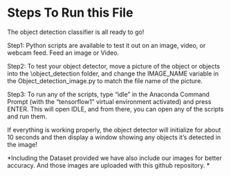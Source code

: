 # Steps To Run this File

The object detection classifier is all ready to go!

Step1: 
Python scripts are available to test it out on an image, video, or webcam feed.
Feed an image or Video.

Step2:
To test your object detector, move a picture of the object or objects into the \object_detection folder, and change the IMAGE_NAME variable in the Object_detection_image.py to match the file name of the picture.

Step3:
To run any of the scripts, type “idle” in the Anaconda Command Prompt (with the “tensorflow1” virtual environment activated) and press ENTER. This will open IDLE, and from there, you can open any of the scripts and run them.

If everything is working properly, the object detector will initialize for about 10 seconds and then display a window showing any objects it’s detected in the image!



*Including the Dataset provided we have also include our images for better accuracy. 
And those images are uploaded with this github repository. *
